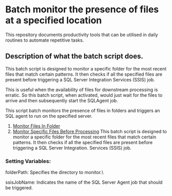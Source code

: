 # Batch monitor the presence of files at a specified location
This repository documents productivity tools that can be utilised in daily routines to automate repetitive tasks.

## Description of what the batch script does.
This batch script is designed to monitor a specific folder for the most recent files that match certain patterns. It then checks if all the specified files are present before triggering a SQL Server Integration Services (SSIS) job.

This is useful when the availability of files for downstream processing is erratic. So this batch script, when activated, would just wait for the files to arrive and then subsequently start the SQLAgent job.

This script batch monitors the presence of files in folders and triggers an SQL agent to run on the specified server.
1. [Monitor Files In Folder](https://github.com/aduohene1990/TechTools/blob/aduohene-tools/20231015%20-%20monitor_files_for_sql_agent_job.bat)
2. [Monitor Specific Files Before Processing](https://github.com/aduohene1990/TechTools/blob/aduohene-tools/20231015%20-%20monitor_files_for_sql_agent_job.bat)
    This batch script is designed to monitor a specific folder for the most recent files that match certain patterns. It then checks if all the specified files are present before triggering a SQL Server Integration.
     Services (SSIS) job.
  ### Setting Variables:
  folderPath: Specifies the directory to monitor.\  
  
  ssisJobName: Indicates the name of the SQL Server Agent job that should be triggered.  
  





